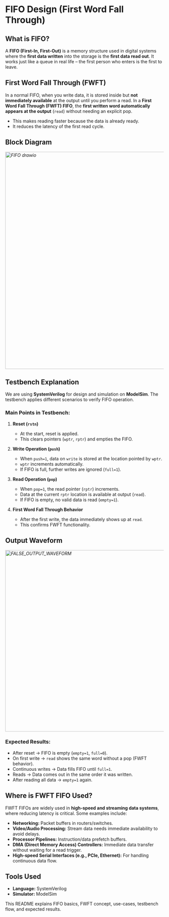 # FIFO Design (First Word Fall Through)

## What is FIFO?
A **FIFO (First-In, First-Out)** is a memory structure used in digital systems where the **first data written** into the storage is the **first data read out**.
It works just like a queue in real life – the first person who enters is the first to leave.

## First Word Fall Through (FWFT)
In a normal FIFO, when you write data, it is stored inside but **not immediately available** at the output until you perform a read.
In a **First Word Fall Through (FWFT) FIFO**, the **first written word automatically appears at the output** (`read`) without needing an explicit pop.

* This makes reading faster because the data is already ready.
* It reduces the latency of the first read cycle.

## Block Diagram

*<img width="688" height="687" alt="FIFO drawio" src="https://github.com/user-attachments/assets/3044d45a-3008-4bd0-9dc9-92a4251bcc44" />*

## Testbench Explanation
We are using **SystemVerilog** for design and simulation on **ModelSim**.
The testbench applies different scenarios to verify FIFO operation.

### Main Points in Testbench:

1. **Reset (`rstn`)**
   * At the start, reset is applied.
   * This clears pointers (`wptr`, `rptr`) and empties the FIFO.

2. **Write Operation (`push`)**
   * When `push=1`, data on `write` is stored at the location pointed by `wptr`.
   * `wptr` increments automatically.
   * If FIFO is full, further writes are ignored (`full=1`).

3. **Read Operation (`pop`)**
   * When `pop=1`, the read pointer (`rptr`) increments.
   * Data at the current `rptr` location is available at output (`read`).
   * If FIFO is empty, no valid data is read (`empty=1`).

4. **First Word Fall Through Behavior**
   * After the first write, the data immediately shows up at `read`.
   * This confirms FWFT functionality.

## Output Waveform

 *<img width="1358" height="574" alt="FALSE_OUTPUT_WAVEFORM" src="https://github.com/user-attachments/assets/36b44bfb-0ac1-4043-a794-34d66723aa37" />*

### Expected Results:

* After reset → FIFO is empty (`empty=1`, `full=0`).
* On first write → `read` shows the same word without a pop (FWFT behavior).
* Continuous writes → Data fills FIFO until `full=1`.
* Reads → Data comes out in the same order it was written.
* After reading all data → `empty=1` again.

## Where is FWFT FIFO Used?

FWFT FIFOs are widely used in **high-speed and streaming data systems**, where reducing latency is critical.
Some examples include:

* **Networking:** Packet buffers in routers/switches.
* **Video/Audio Processing:** Stream data needs immediate availability to avoid delays.
* **Processor Pipelines:** Instruction/data prefetch buffers.
* **DMA (Direct Memory Access) Controllers:** Immediate data transfer without waiting for a read trigger.
* **High-speed Serial Interfaces (e.g., PCIe, Ethernet):** For handling continuous data flow.

## Tools Used

* **Language:** SystemVerilog
* **Simulator:** ModelSim

This README explains FIFO basics, FWFT concept, use-cases, testbench flow, and expected results.

